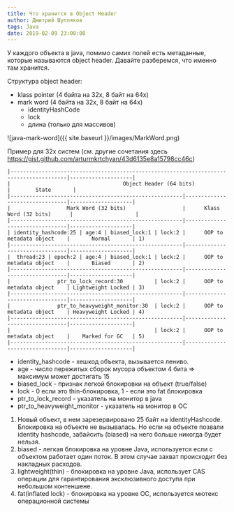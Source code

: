 ```yaml
---
title: Что хранится в Object Header 
author: Дмитрий Шупляков
tags: Java
date: 2019-02-09 23:00:00
---
```


У каждого объекта в java, помимо самих полей есть метаданные, которые называются object header.
Давайте разберемся, что именно там хранится. <!-- more --> 

Структура object header:  

 - klass pointer (4 байта на 32x, 8 байт на 64х)  
 - mark word (4 байта на 32x, 8 байт на 64х)  
      - identityHashCode  
      - lock  
      - длина (только для массивов)  
      
      
![java-mark-word]({{ site.baseurl }}/images/MarkWord.png)      
      
Пример для 32х систем (см. другие сочетания здесь https://gist.github.com/arturmkrtchyan/43d6135e8a15798cc46c)
```
|----------------------------------------------------------------------------------------|--------------------|
|                                    Object Header (64 bits)                             |        State       |
|-------------------------------------------------------|--------------------------------|--------------------|
|                  Mark Word (32 bits)                  |      Klass Word (32 bits)      |                    |
|-------------------------------------------------------|--------------------------------|--------------------|
| identity_hashcode:25 | age:4 | biased_lock:1 | lock:2 |      OOP to metadata object    |       Normal       | 1)
|-------------------------------------------------------|--------------------------------|--------------------|
|  thread:23 | epoch:2 | age:4 | biased_lock:1 | lock:2 |      OOP to metadata object    |       Biased       | 2)
|-------------------------------------------------------|--------------------------------|--------------------|
|               ptr_to_lock_record:30          | lock:2 |      OOP to metadata object    | Lightweight Locked | 3)
|-------------------------------------------------------|--------------------------------|--------------------|
|               ptr_to_heavyweight_monitor:30  | lock:2 |      OOP to metadata object    | Heavyweight Locked | 4)
|-------------------------------------------------------|--------------------------------|--------------------|
|                                              | lock:2 |      OOP to metadata object    |    Marked for GC   | 5)
|-------------------------------------------------------|--------------------------------|--------------------|      
```
- identity_hashcode - хешкод объекта, вызывается лениво.  
- age - число пережитых сборок мусора объектом 4 бита => максимум может достигать 15  
- biased_lock - признак легкой блокировки на объект (true/false)  
- lock - 0 если это thin-блокировка, 1 - если это fat блокировка  
- ptr_to_lock_record - указатель на монитор в java
- ptr_to_heavyweight_monitor - указатель на монитор в ОС




1) Новый объект, в нем зарезервировано 25 байт на identityHashcode. Блокировка на объекте не вызывалась. Но если на объекте позвали identity hashcode, забайсить (biased) на него больше никогда будет нельзя.  
2) biased - легкая блокировка на уровне Java, используется если с объектом работает один поток. В этом случае захват происходит без накладных расходов.  
3) lightweight(thin) - блокировка на уровне Java, использует CAS операции для гарантирования эксклюзивного доступа при небольшом контеншене.  
4) fat(inflated lock) - блокировка на уровне ОС, используется мютекс операционной системы  
   
